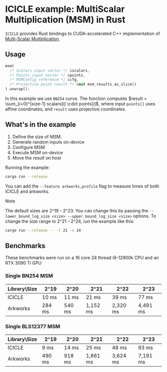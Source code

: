 # ICICLE example: MultiScalar Multiplication (MSM) in Rust

`ICICLE` provides Rust bindings to CUDA-accelerated C++ implementation of [Multi-Scalar Multiplication](https://github.com/ingonyama-zk/ingopedia/blob/master/src/msm.md).

## Usage

```rust
msm(
  /* Scalars input vector */ &scalars, 
  /* Points input vector */ &points, 
  /* MSMConfig reference */ &cfg, 
  /* Projective point result */ &mut msm_results.as_slice()
).unwrap();
```
In this example we use `BN254` curve. The function computes $result = \sum_{i=0}^{size-1} scalars[i] \cdot points[i]$, where input `points[]` uses affine coordinates, and `result` uses projective coordinates.

## What's in the example

1. Define the size of MSM. 
2. Generate random inputs on-device
3. Configure MSM
4. Execute MSM on-device
5. Move the result on host

Running the example:
```sh
cargo run --release
```

You can add the `--feature arkworks,profile` flag to measure times of both ICICLE and arkworks.

> [!NOTE]
> The default sizes are 2^19 - 2^23. You can change this by passing the `--lower_bound_log_size <size> --upper_bound_log_size <size>` options. To change the size range to 2^21 - 2^24, run the example like this:
> ```sh
> cargo run --release -- -l 21 -u 24
> ```

## Benchmarks

These benchmarks were run on a 16 core 24 thread i9-12900k CPU and an RTX 3090 Ti GPU

### Single BN254 MSM
| Library\Size | 2^19 | 2^20 | 2^21 | 2^22 | 2^23 |
|--------------|------|------|------|------|------|
| ICICLE | 10 ms | 11 ms | 21 ms | 39 ms | 77 ms |
| Arkworks | 284 ms | 540 ms | 1,152 ms | 2,320 ms | 4,491 ms |

### Single BLS12377 MSM
| Library\Size | 2^19 | 2^20 | 2^21 | 2^22 | 2^23 |
|--------------|------|------|------|------|------|
| ICICLE | 9 ms | 14 ms | 25 ms | 48 ms | 93 ms |
| Arkworks | 490 ms | 918 ms | 1,861 ms | 3,624 ms | 7,191 ms |
